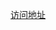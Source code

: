 [访问地址](https://zouyifeng.github.io/practice/js/bind%E6%96%B9%E6%B3%95%E5%AE%9E%E7%8E%B0/index.html)
